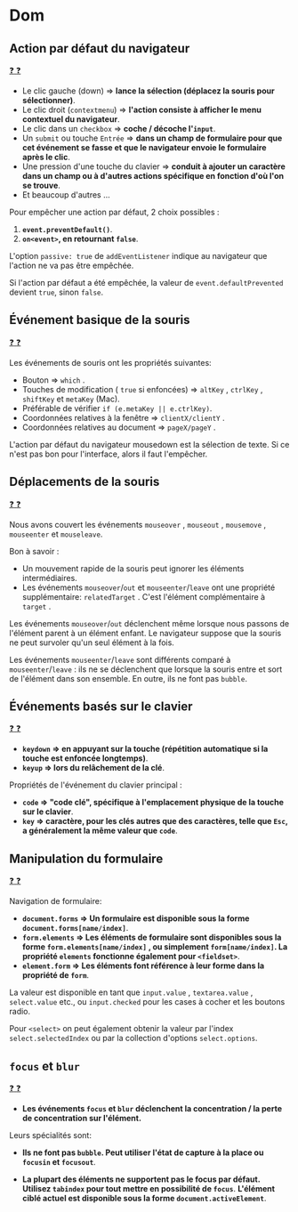 # Dom

## Action par défaut du navigateur

[:question: :question:](actionParDefautNavigateur.md)

-   Le clic gauche (down) => **lance la sélection (déplacez la souris pour sélectionner)**.
-   Le clic droit (`contextmenu`) => **l'action consiste à afficher le menu contextuel du navigateur**.
-   Le clic dans un `checkbox` => **coche / décoche l'`input`**.
-   Un `submit` ou touche `Entrée` => **dans un champ de formulaire pour que cet événement se fasse et que le navigateur envoie le formulaire après le clic**.
-   Une pression d'une touche du clavier => **conduit à ajouter un caractère dans un champ ou à d'autres actions spécifique en fonction d'où l'on se trouve**.
-   Et beaucoup d'autres ...

Pour empêcher une action par défaut, 2 choix possibles :

1.  **`event.preventDefault()`**.
2.  **`on<event>`, en retournant `false`**.

L'option `passive: true` de `addEventListener` indique au navigateur que l'action ne va pas être empêchée.

Si l'action par défaut a été empêchée, la valeur de `event.defaultPrevented` devient `true`, sinon `false`.

## Événement basique de la souris

[:question: :question:](evenementBasiqueSouris.md)

Les événements de souris ont les propriétés suivantes:

-   Bouton => `which` .
-   Touches de modification ( `true` si enfoncées) => `altKey` , `ctrlKey` , `shiftKey` et `metaKey` (Mac).
-   Préférable de vérifier `if (e.metaKey || e.ctrlKey)`.
-   Coordonnées relatives à la fenêtre => `clientX/clientY` .
-   Coordonnées relatives au document => `pageX/pageY` .

L'action par défaut du navigateur mousedown est la sélection de texte. Si ce n'est pas bon pour l'interface, alors il faut l'empêcher.

## Déplacements de la souris

[:question: :question:](deplacementSouris.md)

Nous avons couvert les événements `mouseover` , `mouseout` , `mousemove` , `mouseenter` et `mouseleave`.

Bon à savoir :

-   Un mouvement rapide de la souris peut ignorer les éléments intermédiaires.
-   Les événements `mouseover`/`out` et `mouseenter`/`leave` ont une propriété supplémentaire: `relatedTarget` . C'est l'élément complémentaire à `target` .

Les événements `mouseover`/`out` déclenchent même lorsque nous passons de l'élément parent à un élément enfant. Le navigateur suppose que la souris ne peut survoler qu'un seul élément à la fois.

Les événements `mouseenter`/`leave` sont différents comparé à `mouseenter`/`leave` : ils ne se déclenchent que lorsque la souris entre et sort de l'élément dans son ensemble. En outre, ils ne font pas `bubble`.

## Événements basés sur le clavier

[:question: :question:](evenementClavier.md)

-   **`keydown` => en appuyant sur la touche (répétition automatique si la touche est enfoncée longtemps)**.
-   **`keyup` => lors du relâchement de la clé**.

Propriétés de l'événement du clavier principal :

-   **`code` => "code clé", spécifique à l'emplacement physique de la touche sur le clavier**.
-   **`key` => caractère, pour les clés autres que des caractères, telle que `Esc`, a généralement la même valeur que `code`**.

## Manipulation du formulaire

[:question: :question:](manipulationFormulaire.md)

Navigation de formulaire:

-   **`document.forms` => Un formulaire est disponible sous la forme `document.forms[name/index]`**.
-   **`form.elements` => Les éléments de formulaire sont disponibles sous la forme `form.elements[name/index]` , ou simplement `form[name/index]`. La propriété `elements` fonctionne également pour `<fieldset>`**.
-   **`element.form` => Les éléments font référence à leur forme dans la propriété de `form`**.

La valeur est disponible en tant que `input.value` , `textarea.value` , `select.value` etc., ou `input.checked` pour les cases à cocher et les boutons radio.

Pour `<select>` on peut également obtenir la valeur par l'index `select.selectedIndex` ou par la collection d'options `select.options`.

## `focus` et `blur`

[:question: :question:](focusBlur.md)

-   **Les événements `focus` et `blur` déclenchent la concentration / la perte de concentration sur l'élément.**

Leurs spécialités sont:

-   **Ils ne font pas `bubble`. Peut utiliser l'état de capture à la place ou `focusin` et `focusout`**.

-   **La plupart des éléments ne supportent pas le focus par défaut. Utilisez `tabindex` pour tout mettre en possibilité de `focus`**.
  **L'élément ciblé actuel est disponible sous la forme `document.activeElement`**.
